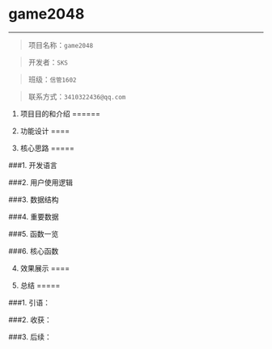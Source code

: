 # game2048

----------


>项目名称：`game2048`

>开发者：`SKS`

>班级：`信管1602`

>联系方式：`3410322436@qq.com`



 1. 项目目的和介绍
======


 2. 功能设计
====


 3. 核心思路
=====

###1. 开发语言

###2. 用户使用逻辑

###3. 数据结构

###4. 重要数据

###5. 函数一览

###6. 核心函数


4. 效果展示
====

5. 总结
=====

###1. 引语：

###2. 收获：

###3. 后续：

